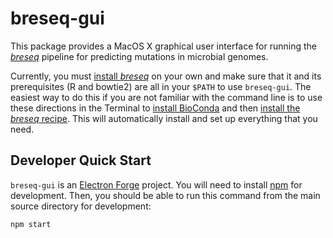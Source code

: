 # breseq-gui

This package provides a MacOS X graphical user interface for running the [_breseq_](https://github.com/barricklab/breseq) pipeline for predicting mutations in microbial genomes.

Currently, you must [install _breseq_](https://barricklab.org/twiki/pub/Lab/ToolsBacterialGenomeResequencing/documentation/installation.html) on your own and make sure that it and its prerequisites (R and bowtie2) are all in your `$PATH` to use `breseq-gui`. The easiest way to do this if you are not familiar with the command line is to use these directions in the Terminal to [install BioConda](https://bioconda.github.io/user/install.html) and then [install the _breseq_ recipe](http://bioconda.github.io/recipes/breseq/README.html). This will automatically install and set up everything that you need.

## Developer Quick Start

`breseq-gui` is an [Electron Forge](https://www.electronforge.io/) project. You will need to install [npm](https://www.npmjs.com/get-np) for development. Then, you should be able to run this command from the main source directory for development:

```
npm start
```
